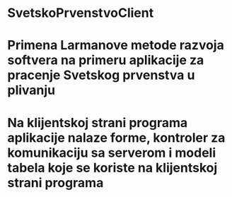 # SvetskoPrvenstvoClient
# Primena Larmanove metode razvoja softvera na primeru aplikacije za pracenje Svetskog prvenstva u plivanju
# Na klijentskoj strani programa aplikacije nalaze forme, kontroler za komunikaciju sa serverom i modeli tabela koje se koriste na klijentskoj strani programa
